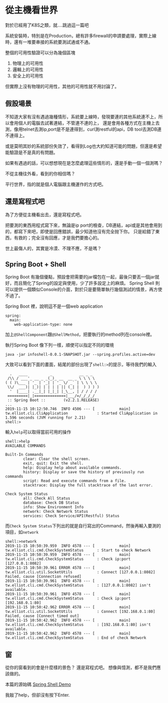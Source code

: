 # 從主機看世界

對於已經用了K8S之類，就....跳過這一篇吧

系統安裝時，特別是在Production，總有許多firewall的申請要處理，實際上線時，還有一堆要串接的系統要測試通或不通。

整個的可用性驗證可以分為幾個區塊

1. 物理上的可用性
2. 邏輯上的可用性
3. 安全上的可用性

但實際上沒有物理的可用性，其他的可用性就不用討論了。

## 假設場景

不知道大家有沒有遇過幾種情形，系統要上線時，發現要連的其他系統連不上，所以會用個人的電腦去試著連結，不管連不連的上，
還是會用各種方式在主機上去測，像用telnet去測ip,port是不是連得到，curl測restful的api，DB tool去測DB連不連得上。

或是莫明其妙的系統部份失效了，看得到Log也大約知道可能的問題，但還是希望能驗證是不是真的有問題。

如果有遇過的話，可以想想現在是怎麼處理這些情形的，還是手動一個一個測嗎？

不從主機往外看，看到的你相信嗎？

平行世界，指的就是個人電腦跟主機運作的方式吧。

## 還是寫程式吧

為了方便從主機看出去，還是寫程式吧。

把要測的東西用程式寫下來，無論是ip port的檢查，DB連結，api或是其他會用到的，都寫下來吧，即使是回應錯誤，最少知道他沒有完全抛下你。
只是給錯了東西，有救的；完全沒有回應，才是我們要擔心的。

世上最傷人的，其實是冷漠、不理不應，不是嗎？

## Spring Boot + Shell

Spring Boot 有幾個優點，預設會把需要的jar檔包在一起，最後只要丟一個jar就好，而且簡化了Spring的設定與使用，少了許多設定上的麻煩。
Spring Shell 則可以提供一個類似Console的介面，對於只是要簡單執行幾個測試的情景，再方使不過了。

Spring Boot 裡，說明這不是一個web application
```
spring:
  main:
    web-application-type: none
```

加上```@ShellComponent```跟```@ShellMethod```，把要執行的method列在console裡。

執行Spring Boot 像下列一樣，順使可以指定不同的環境

```
java -jar infoshell-0.0.1-SNAPSHOT.jar --spring.profiles.active=dev 
```

大致可以看到下面的畫面，結尾的部份出現了```shell:>```的提示，等待我們的輸入

```
  .   ____          _            __ _ _
 /\\ / ___'_ __ _ _(_)_ __  __ _ \ \ \ \
( ( )\___ | '_ | '_| | '_ \/ _` | \ \ \ \
 \\/  ___)| |_)| | | | | || (_| |  ) ) ) )
  '  |____| .__|_| |_|_| |_\__, | / / / /
 =========|_|==============|___/=/_/_/_/
 :: Spring Boot ::        (v2.2.1.RELEASE)
...
2019-11-15 10:12:50.746  INFO 4506 --- [           main] tw.elliot.cli.CliApplication             : Started CliApplication in 1.596 seconds (JVM running for 2.21)
shell:>
```

輸入```help```可以取得當前可用的操作

```
shell:>help
AVAILABLE COMMANDS

Built-In Commands
        clear: Clear the shell screen.
        exit, quit: Exit the shell.
        help: Display help about available commands.
        history: Display or save the history of previously run commands
        script: Read and execute commands from a file.
        stacktrace: Display the full stacktrace of the last error.

Check System Status
        all: Check All Status
        database: Check DB Status
        info: Show Environment Info
        network: Check Network Status
        services: Check Service/API(Restful) Status
```

而```Check System Status```下列出的就是自行寫出的Command，然後再輸入要測的項目，如```network```

```
shell:>network
2019-11-15 10:50:39.959  INFO 4578 --- [           main] tw.elliot.cli.cmd.CheckSystemStatus      : Start to check Network
2019-11-15 10:50:39.959  INFO 4578 --- [           main] tw.elliot.cli.cmd.CheckSystemStatus      : Check ip:port [127.0.0.1:8082]
2019-11-15 10:50:39.961 ERROR 4578 --- [           main] tw.elliot.cli.util.SocketUtils           : Connect [127.0.0.1:8082] Failed, cause [Connection refused] 
2019-11-15 10:50:39.961  INFO 4578 --- [           main] tw.elliot.cli.cmd.CheckSystemStatus      : [127.0.0.1:8082] isn't available.
2019-11-15 10:50:39.961  INFO 4578 --- [           main] tw.elliot.cli.cmd.CheckSystemStatus      : Check ip:port [192.168.0.1:80]
2019-11-15 10:50:42.962 ERROR 4578 --- [           main] tw.elliot.cli.util.SocketUtils           : Connect [192.168.0.1:80] Failed, cause [Connect timed out] 
2019-11-15 10:50:42.962  INFO 4578 --- [           main] tw.elliot.cli.cmd.CheckSystemStatus      : [192.168.0.1:80] isn't available.
2019-11-15 10:50:42.962  INFO 4578 --- [           main] tw.elliot.cli.cmd.CheckSystemStatus      : End of check Network
```

## 窗

從你的窗看到的會是什麼樣的景色？
還是寫程式吧。
想像與憶測，都不是我們應該做的。

本篇的源始碼 [Spring Shell Demo](https://github.com/ElliotChen/InfoShell)

我敲了help，但卻沒有按下Enter.